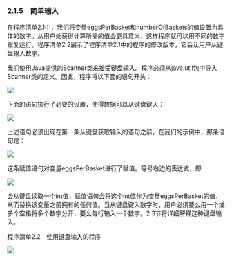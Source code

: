    

### 2.1.5　简单输入

在程序清单2.1中，我们将变量eggsPerBasket和numberOfBaskets的值设置为具体的数字。从用户处获得计算所需的值会更具意义，这样程序就可以用不同的数字重复运行。程序清单2.2展示了程序清单2.1中的程序的修改版本，它会让用户从键盘输入数字。

我们使用Java提供的Scanner类来接受键盘输入。程序必须从java.util包中导入Scanner类的定义。因此，程序将以下面的语句开头：

![](../Images/image09525.gif)

下面的语句执行了必要的设置，使得数据可以从键盘键入：

![](0-Assets/Epubook/程序员编程语言经典合集（计算机科学丛书5册套装），javapython编程语言含经典教材龙书《编译原理》%20(Bruce%20Eckel%20%20Alfred%20V.%20Aho%20%20Monica%20S.%20Lam%20etc.)%20(Z-Library)/images/image09526.jpeg)

上述语句必须出现在第一条从键盘获取输入的语句之前，在我们的示例中，那条语句是：

![](../Images/image09527.gif)

这条赋值语句对变量eggsPerBasket进行了赋值。等号右边的表达式，即

![](../Images/image09528.gif)

会从键盘读取一个int值，赋值语句会将这个int值作为变量eggsPerBasket的值，从而替换该变量之前拥有的任何值。当从键盘键入数字时，用户必须要么用一个或多个空格将多个数字分开，要么每行输入一个数字。2.3节将详细解释这种键盘输入。

程序清单2.2　使用键盘输入的程序

![](0-Assets/Epubook/程序员编程语言经典合集（计算机科学丛书5册套装），javapython编程语言含经典教材龙书《编译原理》%20(Bruce%20Eckel%20%20Alfred%20V.%20Aho%20%20Monica%20S.%20Lam%20etc.)%20(Z-Library)/images/image09529.jpeg)